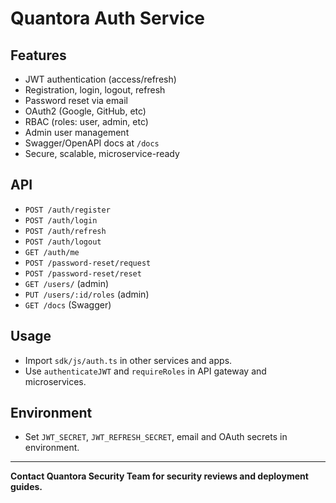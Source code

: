 # Quantora Auth Service

## Features
- JWT authentication (access/refresh)
- Registration, login, logout, refresh
- Password reset via email
- OAuth2 (Google, GitHub, etc)
- RBAC (roles: user, admin, etc)
- Admin user management
- Swagger/OpenAPI docs at `/docs`
- Secure, scalable, microservice-ready

## API
- `POST /auth/register`
- `POST /auth/login`
- `POST /auth/refresh`
- `POST /auth/logout`
- `GET /auth/me`
- `POST /password-reset/request`
- `POST /password-reset/reset`
- `GET /users/` (admin)
- `PUT /users/:id/roles` (admin)
- `GET /docs` (Swagger)

## Usage

- Import `sdk/js/auth.ts` in other services and apps.
- Use `authenticateJWT` and `requireRoles` in API gateway and microservices.

## Environment

- Set `JWT_SECRET`, `JWT_REFRESH_SECRET`, email and OAuth secrets in environment.

---

**Contact Quantora Security Team for security reviews and deployment guides.**